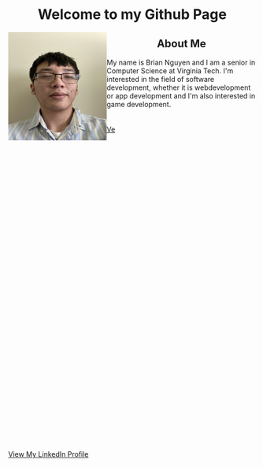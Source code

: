 <h1 align="center">Welcome to my Github Page</h1>


<img src="/images/me.jpg" align="left" width="200" height="220">
<h2 align="center">About Me</h2>
My name is Brian Nguyen and I am a senior in Computer Science at Virginia Tech. I'm interested in the field of software development, whether it is webdevelopment or app development and I'm also interested in game development.
</br>
</br>
</br>
<a href="#link">Ve</a>
</br>
</br>
</br>
</br>
</br>
</br>
</br>
</br>
</br>
</br>
</br>
</br>
</br>
</br>
</br>
</br>
</br>
</br>
</br>
</br>
</br>
</br>
</br>
</br>
</br>
</br>
</br>
</br>
</br>
</br>
</br>
</br>
</br>
</br>
</br>
</br>
</br>
</br>
  
  <a id="link" href="https://www.linkedin.com/in/brian-nguyen-2000/">View My LinkedIn Profile</a>

